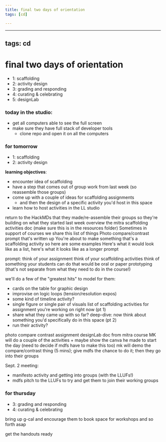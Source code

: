 ```yaml
---
title: final two days of orientation
tags: [cd]

---
```


---
tags: cd
---

# final two days of orientation

* 1: scaffolding
* 2: activity design
* 3: grading and responding
* 4: curating & celebrating
* 5: designLab


### today in the studio:
* get all computers able to see the full screen
* make sure they have full stack of developer tools
    * clone repo and open it on all the computers

### for tomorrow
* 1: scaffolding
* 2: activity design

**learning objectives**:
* encounter idea of scaffolding
* have a step that comes out of group work from last week (so reassemble those groups)
* come up with a couple of ideas for scaffolding assignments
    * and then the design of a specific activity you'd host in this space
* learn how to host activities in the LL studio

return to the HackMDs that they made/re-assemble their groups so they're building on what they started last week
overview the mitra scaffolding activities doc (make sure this is in the resources folder)
Sometimes in support of courses we share this list of things
Photo compare/contrast prompt that's written up
You're about to make something that's a scaffolding activity so here are some examples
Here's what it would look like as a list, here's what it looks like as a longer prompt

prompt:
think of your assignment
think of your scaffolding activities
think of something your students can do that would be oral or paper prototyping (that's not separate from what they need to do in the course!)

we'll do a few of the "greatest hits" to model for them: 
* cards on the table for graphic design
* improvise on logic loops (tension/resolution expos)
* some kind of timeline activity?
* single figure or single pair of visuals
list of scaffolding activities for assignment you're working on right now (pt 1)
* share what they came up with so far?
deep-dive: now think about something you'd specifically do in this space (pt 2)
* run their activity?

photo compare contrast assignment
designLab doc from mitra course
MK will do a couple of the activities + maybe show the canva he made to start the day (need to decide if mdfs have to make this too)
mk will demo the compare/contrast thing (5 mins); give mdfs the chance to do it; then they go into their groups

Sept. 2 meeting:
* manifesto activity and getting into groups (with the LLUFs!)
* mdfs pitch to the LLUFs to try and get them to join their working groups


### for thursday
* 3: grading and responding
* 4: curating & celebrating

bring up g-cal and encourage them to book space for workshops and so forth asap

get the handouts ready 